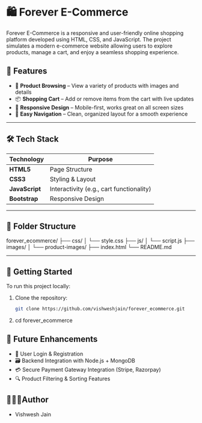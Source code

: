 # 🛍️ Forever E-Commerce

Forever E-Commerce is a responsive and user-friendly online shopping platform developed using HTML, CSS, and JavaScript. The project simulates a modern e-commerce website allowing users to explore products, manage a cart, and enjoy a seamless shopping experience.

## 📌 Features

- 🛒 **Product Browsing** – View a variety of products with images and details  
- 📦 **Shopping Cart** – Add or remove items from the cart with live updates  
- 📱 **Responsive Design** – Mobile-first, works great on all screen sizes  
- 🧭 **Easy Navigation** – Clean, organized layout for a smooth experience  

---

## 🛠️ Tech Stack

| Technology | Purpose |
|------------|---------|
| **HTML5** | Page Structure |
| **CSS3**  | Styling & Layout |
| **JavaScript** | Interactivity (e.g., cart functionality) |
| **Bootstrap** | Responsive Design |

---

## 📂 Folder Structure
forever_ecommerce/ ├── css/ │ └── style.css ├── js/ │ └── script.js ├── images/ │ └── product-images/ ├── index.html └── README.md


---

## 🚀 Getting Started

To run this project locally:

1. Clone the repository:
   ```bash
   git clone https://github.com/vishweshjain/forever_ecommerce.git
2. cd forever_ecommerce

## 🧠 Future Enhancements

- 🔐 User Login & Registration
- 🗃️ Backend Integration with Node.js + MongoDB
- 💳 Secure Payment Gateway Integration (Stripe, Razorpay)
- 🔍 Product Filtering & Sorting Features

## 🙋🏻‍♂️Author
- Vishwesh Jain



